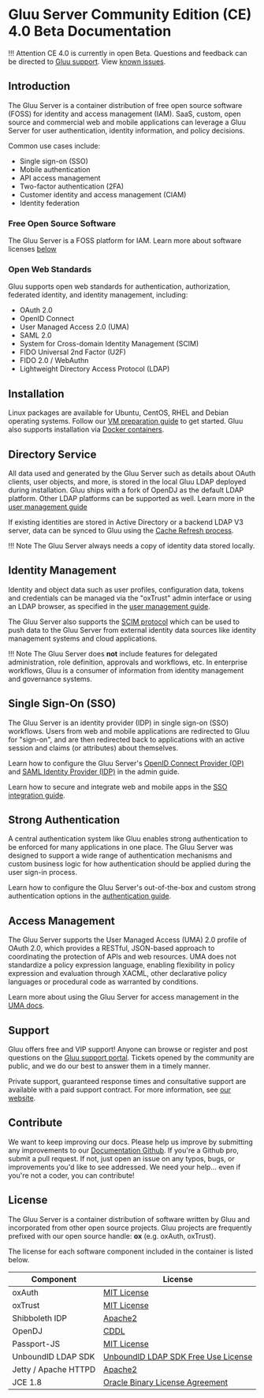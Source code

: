 # Gluu Server Community Edition (CE) 4.0 Beta Documentation

!!! Attention
    CE 4.0 is currently in open Beta. Questions and feedback can be directed to [Gluu support](https://support.gluu.org). View [known issues](https://ox.gluu.org/reports/read_issues.php). 

## Introduction
The Gluu Server is a container distribution of free open source software (FOSS) for identity and access management (IAM). SaaS, custom, open source and commercial web and mobile applications can leverage a Gluu Server for user authentication, identity information, and policy decisions.

Common use cases include:

- Single sign-on (SSO)   
- Mobile authentication    
- API access management  
- Two-factor authentication (2FA)
- Customer identity and access management (CIAM)   
- Identity federation      

### Free Open Source Software 
The Gluu Server is a FOSS platform for IAM. Learn more about software licenses [below](#license)

### Open Web Standards
Gluu supports open web standards for authentication, authorization, federated identity, and identity management, including:

- OAuth 2.0    
- OpenID Connect    
- User Managed Access 2.0 (UMA)    
- SAML 2.0   
- System for Cross-domain Identity Management (SCIM)    
- FIDO Universal 2nd Factor (U2F)
- FIDO 2.0 / WebAuthn
- Lightweight Directory Access Protocol (LDAP)   

## Installation
Linux packages are available for Ubuntu, CentOS, RHEL and Debian operating systems. Follow our [VM preparation guide](./installation-guide/index.md) to get started. Gluu also supports installation via [Docker containers](https://gluu.org/de).

## Directory Service
All data used and generated by the Gluu Server such as details about OAuth clients, user objects, and more, is stored in the local Gluu LDAP deployed during installation. Gluu ships with a fork of OpenDJ as the default LDAP platform. Other LDAP platforms can be supported as well. Learn more in the [user management guide](./user-management/local-user-management.md)

If existing identities are stored in Active Directory or a backend LDAP V3 server, data can be synced to Gluu using the [Cache Refresh process](./user-management/ldap-sync.md). 

!!! Note
    The Gluu Server always needs a copy of identity data stored locally. 

## Identity Management
Identity and object data such as user profiles, configuration data, tokens and credentials can be managed via the "oxTrust" admin interface or using an LDAP browser, as specified in the [user management guide](./user-management/local-user-management.md). 

The Gluu Server also supports the [SCIM protocol](./user-management/scim2.md) which can be used to push data to the Gluu Server from external identity data sources like identity management systems and cloud applications.

!!! Note
    The Gluu Server does **not** include features for delegated administration, role definition, approvals and workflows, etc. In enterprise workflows, Gluu is a consumer of information from identity management and governance systems. 

##  Single Sign-On (SSO)
The Gluu Server is an identity provider (IDP) in single sign-on (SSO) workflows. Users from web and mobile applications are redirected to Gluu for "sign-on", and are then redirected back to applications with an active session and claims (or attributes) about themselves. 

Learn how to configure the Gluu Server's [OpenID Connect Provider (OP)](./admin-guide/openid-connect.md) and [SAML Identity Provider (IDP)](./admin-guide/saml.md) in the admin guide.

Learn how to secure and integrate web and mobile apps in the [SSO integration guide](./integration/index.md).

## Strong Authentication
A central authentication system like Gluu enables strong authentication to be enforced for many applications in one place. The Gluu Server was designed to support a wide range of authentication mechanisms and custom business logic for how authentication should be applied during the user sign-in process. 

Learn how to configure the Gluu Server's out-of-the-box and custom strong authentication options in the [authentication guide](./authn-guide/intro.md). 

## Access Management
The Gluu Server supports the User Managed Access (UMA) 2.0 profile of OAuth 2.0, which provides a RESTful, JSON-based approach to coordinating the protection of APIs and web resources. UMA does not standardize a policy expression language, enabling flexibility in policy expression and evaluation through XACML, other declarative policy languages or procedural code as warranted by conditions.

Learn more about using the Gluu Server for access management in the [UMA docs](./admin-guide/uma.md).

## Support
Gluu offers free and VIP support! Anyone can browse or register and post questions on the [Gluu support portal](https://support.gluu.org). Tickets opened by the community are public, and we do our best to answer them in a timely manner. 

Private support, guaranteed response times and consultative support are available with a paid support contract. For more information, see [our website](https://gluu.org/pricing).

## Contribute 
We want to keep improving our docs. Please help us improve by submitting any improvements to our [Documentation Github](https://github.com/GluuFederation/docs-ce-prod). If you're a Github pro, submit a pull request. If not, just open an issue on any typos, bugs, or improvements you'd like to see addressed. We need your help... even if you're not a coder, you can contribute! 

## License
The Gluu Server is a container distribution of software written by Gluu and incorporated from other open source projects. Gluu projects are frequently prefixed with our open source handle: **ox** (e.g. oxAuth, oxTrust).

The license for each software component included in the container is listed below.

|	Component	|	License	            |
|-----------------------|---------------|
|	oxAuth      | [MIT License](http://opensource.org/licenses/MIT)|
|	oxTrust      | [MIT License](http://opensource.org/licenses/MIT)|
|	Shibboleth IDP      | [Apache2](http://www.apache.org/licenses/LICENSE-2.0)|
|   OpenDJ              | [CDDL](https://opensource.org/licenses/CDDL-1.0)
| Passport-JS           | [MIT License](https://github.com/jaredhanson/passport/blob/master/LICENSE) |
|  UnboundID LDAP SDK	| [UnboundID LDAP SDK Free Use License](https://github.com/UnboundID/ldapsdk/blob/master/LICENSE-UnboundID-LDAPSDK.txt)|
| Jetty / Apache HTTPD  | [Apache2](http://www.apache.org/licenses/LICENSE-2.0)|
|JCE 1.8 | [Oracle Binary License Agreement](http://www.oracle.com/technetwork/java/javase/terms/license/index.html)|
